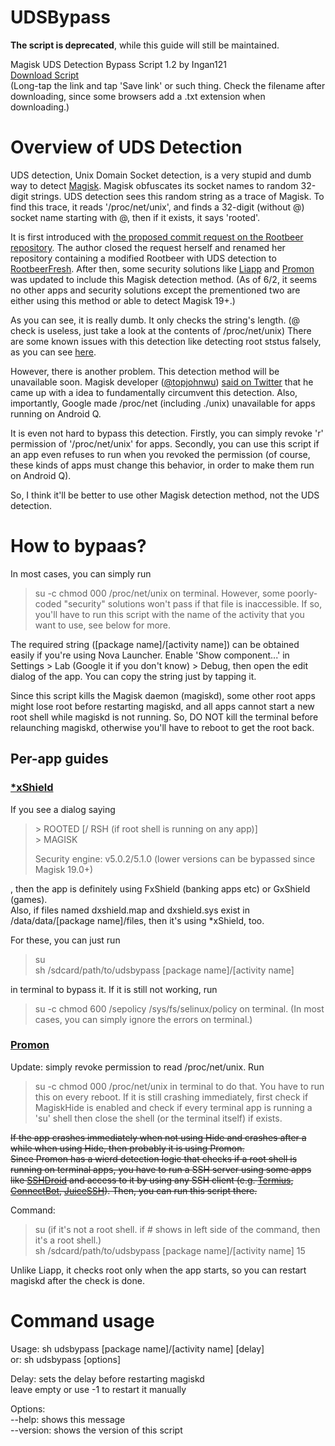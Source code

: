# UDSBypass

**The script is deprecated**, while this guide will still be maintained.

Magisk UDS Detection Bypass Script 1.2 by Ingan121  
[Download Script](https://github.com/Ingan121/UDSBypass/raw/master/udsbypass)  
(Long-tap the link and tap 'Save link' or such thing. Check the filename after downloading, since some browsers add a .txt extension when downloading.)

# Overview of UDS Detection
UDS detection, Unix Domain Socket detection, is a very stupid and dumb way to detect [Magisk](https://github.com/topjohnwu/Magisk). Magisk obfuscates its socket names to random 32-digit strings. UDS detection sees this random string as a trace of Magisk. To find this trace, it reads '/proc/net/unix', and finds a 32-digit (without \@) socket name starting with \@, then if it exists, it says 'rooted'.

It is first introduced with [the proposed commit request on the Rootbeer repository](https://github.com/scottyab/rootbeer/pull/88). The author closed the request herself and renamed her repository containing a modified Rootbeer with UDS detection to [RootbeerFresh](https://github.com/kimchangyoun/RootbeerFresh). After then, some security solutions like [Liapp](https://liapp.lockincomp.com/) and [Promon](https://promon.co/) was updated to include this Magisk detection method. (As of 6/2, it seems no other apps and security solutions except the prementioned two are either using this method or able to detect Magisk 19+.)

As you can see, it is really dumb. It only checks the string's length. (@ check is useless, just take a look at the contents of /proc/net/unix) There are some known issues with this detection like detecting root ststus falsely, as you can see [here](https://github.com/KimChangYoun/rootbeerFresh/issues/4).

However, there is another problem. This detection method will be unavailable soon. Magisk developer ([\@topjohnwu](https://github.com/topjohnwu)) [said on Twitter](https://twitter.com/topjohnwu/status/1121993377933877248) that he came up with a idea to fundamentally circumvent this detection. Also, importantly, Google made /proc/net (including ./unix) unavailable for apps running on Android Q.

It is even not hard to bypass this detection. Firstly, you can simply revoke 'r' permission of '/proc/net/unix' for apps. Secondly, you can use this script if an app even refuses to run when you revoked the permission (of course, these kinds of apps must change this behavior, in order to make them run on Android Q).

So, I think it'll be better to use other Magisk detection method, not the UDS detection.

# How to bypaas?
In most cases, you can simply run
> su -c chmod 000 /proc/net/unix
on terminal. However, some poorly-coded "security" solutions won't pass if that file is inaccessible. If so, you'll have to run this script with the name of the activity that you want to use, see below for more.

The required string ([package name]/[activity name]) can be obtained easily if you're using Nova Launcher. Enable 'Show component...' in Settings > Lab (Google it if you don't know) > Debug, then open the edit dialog of the app. You can copy the string just by tapping it.

Since this script kills the Magisk daemon (magiskd), some other root apps might lose root before restarting magiskd, and all apps cannot start a new root shell while magiskd is not running. So, DO NOT kill the terminal before relaunching magiskd, otherwise you'll have to reboot to get the root back.

## Per-app guides

### [*xShield](http://www.nshc.net/home/mobile-security/fxshield/)
If you see a dialog saying
> \> ROOTED [/ RSH (if root shell is running on any app)]  
> \> MAGISK
>
> Security engine: v5.0.2/5.1.0 (lower versions can be bypassed since Magisk 19.0+)

, then the app is definitely using FxShield (banking apps etc) or GxShield (games).  
Also, if files named dxshield.map and dxshield.sys exist in /data/data/[package name]/files, then it's using *xShield, too.

For these, you can just run
> su  
> sh /sdcard/path/to/udsbypass [package name]/[activity name]

in terminal to bypass it. If it is still not working, run
> su -c chmod 600 /sepolicy /sys/fs/selinux/policy
on terminal. (In most cases, you can simply ignore the errors on terminal.)

### [Promon](https://promon.co)
Update: simply revoke permission to read /proc/net/unix. Run
> su -c chmod 000 /proc/net/unix
in terminal to do that. You have to run this on every reboot. If it is still crashing immediately, first check if MagiskHide is enabled and check if every terminal app is running a 'su' shell then close the shell (or the terminal itself) if exists.

~~If the app crashes immediately when not using Hide and crashes after a while when using Hide, then probably it is using Promon.  
Since Promon has a wierd detection logic that checks if a root shell is running on terminal apps, you have to run a SSH server using some apps like [SSHDroid](https://play.google.com/store/apps/details?id=berserker.android.apps.sshdroid) and access to it by using any SSH client (e.g. [Termius](https://play.google.com/store/apps/details?id=com.server.auditor.ssh.client), [ConnectBot](https://play.google.com/store/apps/details?id=org.connectbot), [JuiceSSH](https://play.google.com/store/apps/details?id=com.sonelli.juicessh)). Then, you can run this script there.~~ 

Command:  
> su (if it's not a root shell. if # shows in left side of the command, then it's a root shell.)  
> sh /sdcard/path/to/udsbypass [package name]/[activity name] 15

Unlike Liapp, it checks root only when the app starts, so you can restart magiskd after the check is done.

# Command usage
Usage: sh udsbypass [package name]/[activity name] [delay]  
or: sh udsbypass [options]

Delay: sets the delay before restarting magiskd  
leave empty or use -1 to restart it manually

Options:  
--help: shows this message  
--version: shows the version of this script
